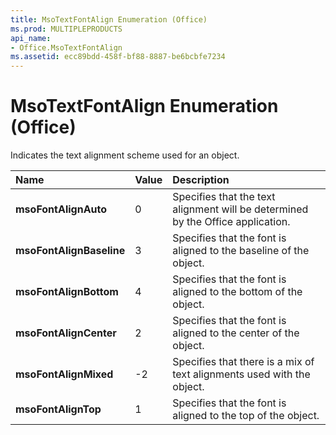 ```yaml
---
title: MsoTextFontAlign Enumeration (Office)
ms.prod: MULTIPLEPRODUCTS
api_name:
- Office.MsoTextFontAlign
ms.assetid: ecc89bdd-458f-bf88-8887-be6bcbfe7234
---
```



# MsoTextFontAlign Enumeration (Office)

Indicates the text alignment scheme used for an object.



|**Name**|**Value**|**Description**|
|:-----|:-----|:-----|
|**msoFontAlignAuto**|0|Specifies that the text alignment will be determined by the Office application.|
|**msoFontAlignBaseline**|3|Specifies that the font is aligned to the baseline of the object.|
|**msoFontAlignBottom**|4|Specifies that the font is aligned to the bottom of the object.|
|**msoFontAlignCenter**|2|Specifies that the font is aligned to the center of the object.|
|**msoFontAlignMixed**|-2|Specifies that there is a mix of text alignments used with the object. |
|**msoFontAlignTop**|1|Specifies that the font is aligned to the top of the object.|

